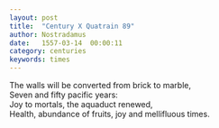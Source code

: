 ```yaml
---
layout: post
title:  "Century X Quatrain 89"
author: Nostradamus
date:   1557-03-14  00:00:11
category: centuries
keywords: times
---
```

The walls will be converted from brick to marble,  
Seven and fifty pacific years:  
Joy to mortals, the aquaduct renewed,  
Health, abundance of fruits, joy and mellifluous times.

